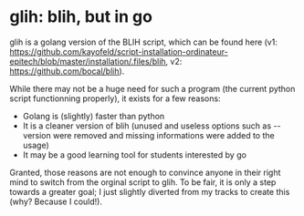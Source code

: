 # glih: blih, but in go

glih is a golang version of the BLIH script, which can be found here (v1: https://github.com/kayofeld/script-installation-ordinateur-epitech/blob/master/installation/.files/blih, v2: https://github.com/bocal/blih).

While there may not be a huge need for such a program (the current python script functionning properly), it exists for a few reasons:

- Golang is (slightly) faster than python
- It is a cleaner version of blih (unused and useless options such as --version were removed and missing informations were added to the usage)
- It may be a good learning tool for students interested by go

Granted, those reasons are not enough to convince anyone in their right mind to switch from the orginal script to glih. To be fair, it is only a step towards a greater goal; I just slightly diverted from my tracks to create this (why? Because I could!).
